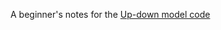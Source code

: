 A beginner's notes for the [Up-down model code](https://github.com/peteanderson80/bottom-up-attention)

